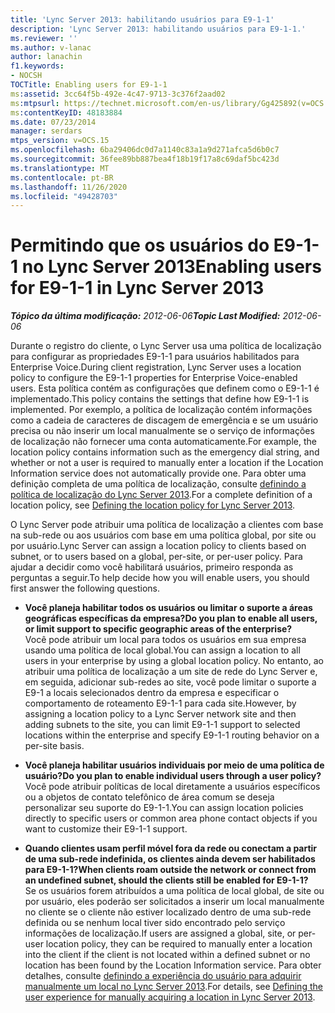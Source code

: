 ```yaml
---
title: 'Lync Server 2013: habilitando usuários para E9-1-1'
description: 'Lync Server 2013: habilitando usuários para E9-1-1.'
ms.reviewer: ''
ms.author: v-lanac
author: lanachin
f1.keywords:
- NOCSH
TOCTitle: Enabling users for E9-1-1
ms:assetid: 3cc64f5b-492e-4c47-9713-3c376f2aad02
ms:mtpsurl: https://technet.microsoft.com/en-us/library/Gg425892(v=OCS.15)
ms:contentKeyID: 48183884
ms.date: 07/23/2014
manager: serdars
mtps_version: v=OCS.15
ms.openlocfilehash: 6ba29406dc0d7a1140c83a1a9d271afca5d6b0c7
ms.sourcegitcommit: 36fee89bb887bea4f18b19f17a8c69daf5bc423d
ms.translationtype: MT
ms.contentlocale: pt-BR
ms.lasthandoff: 11/26/2020
ms.locfileid: "49428703"
---
```

# <a name="enabling-users-for-e9-1-1-in-lync-server-2013"></a><span data-ttu-id="a449a-103">Permitindo que os usuários do E9-1-1 no Lync Server 2013</span><span class="sxs-lookup"><span data-stu-id="a449a-103">Enabling users for E9-1-1 in Lync Server 2013</span></span>

<div data-xmlns="http://www.w3.org/1999/xhtml">

<div class="topic" data-xmlns="http://www.w3.org/1999/xhtml" data-msxsl="urn:schemas-microsoft-com:xslt" data-cs="https://msdn.microsoft.com/">

<div data-asp="https://msdn2.microsoft.com/asp">



</div>

<div id="mainSection">

<div id="mainBody"><span data-ttu-id="a449a-104">

<span> </span></span><span class="sxs-lookup"><span data-stu-id="a449a-104">

<span> </span></span></span>

<span data-ttu-id="a449a-105">_**Tópico da última modificação:** 2012-06-06_</span><span class="sxs-lookup"><span data-stu-id="a449a-105">_**Topic Last Modified:** 2012-06-06_</span></span>

<span data-ttu-id="a449a-106">Durante o registro do cliente, o Lync Server usa uma política de localização para configurar as propriedades E9-1-1 para usuários habilitados para Enterprise Voice.</span><span class="sxs-lookup"><span data-stu-id="a449a-106">During client registration, Lync Server uses a location policy to configure the E9-1-1 properties for Enterprise Voice-enabled users.</span></span> <span data-ttu-id="a449a-107">Esta política contém as configurações que definem como o E9-1-1 é implementado.</span><span class="sxs-lookup"><span data-stu-id="a449a-107">This policy contains the settings that define how E9-1-1 is implemented.</span></span> <span data-ttu-id="a449a-108">Por exemplo, a política de localização contém informações como a cadeia de caracteres de discagem de emergência e se um usuário precisa ou não inserir um local manualmente se o serviço de informações de localização não fornecer uma conta automaticamente.</span><span class="sxs-lookup"><span data-stu-id="a449a-108">For example, the location policy contains information such as the emergency dial string, and whether or not a user is required to manually enter a location if the Location Information service does not automatically provide one.</span></span> <span data-ttu-id="a449a-109">Para obter uma definição completa de uma política de localização, consulte [definindo a política de localização do Lync Server 2013](lync-server-2013-defining-the-location-policy.md).</span><span class="sxs-lookup"><span data-stu-id="a449a-109">For a complete definition of a location policy, see [Defining the location policy for Lync Server 2013](lync-server-2013-defining-the-location-policy.md).</span></span>

<span data-ttu-id="a449a-110">O Lync Server pode atribuir uma política de localização a clientes com base na sub-rede ou aos usuários com base em uma política global, por site ou por usuário.</span><span class="sxs-lookup"><span data-stu-id="a449a-110">Lync Server can assign a location policy to clients based on subnet, or to users based on a global, per-site, or per-user policy.</span></span> <span data-ttu-id="a449a-111">Para ajudar a decidir como você habilitará usuários, primeiro responda as perguntas a seguir.</span><span class="sxs-lookup"><span data-stu-id="a449a-111">To help decide how you will enable users, you should first answer the following questions.</span></span>

  - <span data-ttu-id="a449a-112">**Você planeja habilitar todos os usuários ou limitar o suporte a áreas geográficas específicas da empresa?**</span><span class="sxs-lookup"><span data-stu-id="a449a-112">**Do you plan to enable all users, or limit support to specific geographic areas of the enterprise?**</span></span>  
    <span data-ttu-id="a449a-113">Você pode atribuir um local para todos os usuários em sua empresa usando uma política de local global.</span><span class="sxs-lookup"><span data-stu-id="a449a-113">You can assign a location to all users in your enterprise by using a global location policy.</span></span> <span data-ttu-id="a449a-114">No entanto, ao atribuir uma política de localização a um site de rede do Lync Server e, em seguida, adicionar sub-redes ao site, você pode limitar o suporte a E9-1 a locais selecionados dentro da empresa e especificar o comportamento de roteamento E9-1-1 para cada site.</span><span class="sxs-lookup"><span data-stu-id="a449a-114">However, by assigning a location policy to a Lync Server network site and then adding subnets to the site, you can limit E9-1-1 support to selected locations within the enterprise and specify E9-1-1 routing behavior on a per-site basis.</span></span>

<!-- end list -->

  - <span data-ttu-id="a449a-115">**Você planeja habilitar usuários individuais por meio de uma política de usuário?**</span><span class="sxs-lookup"><span data-stu-id="a449a-115">**Do you plan to enable individual users through a user policy?**</span></span>  
    <span data-ttu-id="a449a-116">Você pode atribuir políticas de local diretamente a usuários específicos ou a objetos de contato telefônico de área comum se deseja personalizar seu suporte do E9-1-1.</span><span class="sxs-lookup"><span data-stu-id="a449a-116">You can assign location policies directly to specific users or common area phone contact objects if you want to customize their E9-1-1 support.</span></span>

<!-- end list -->

  - <span data-ttu-id="a449a-117">**Quando clientes usam perfil móvel fora da rede ou conectam a partir de uma sub-rede indefinida, os clientes ainda devem ser habilitados para E9-1-1?**</span><span class="sxs-lookup"><span data-stu-id="a449a-117">**When clients roam outside the network or connect from an undefined subnet, should the clients still be enabled for E9-1-1?**</span></span>  
    <span data-ttu-id="a449a-118">Se os usuários forem atribuídos a uma política de local global, de site ou por usuário, eles poderão ser solicitados a inserir um local manualmente no cliente se o cliente não estiver localizado dentro de uma sub-rede definida ou se nenhum local tiver sido encontrado pelo serviço informações de localização.</span><span class="sxs-lookup"><span data-stu-id="a449a-118">If users are assigned a global, site, or per-user location policy, they can be required to manually enter a location into the client if the client is not located within a defined subnet or no location has been found by the Location Information service.</span></span> <span data-ttu-id="a449a-119">Para obter detalhes, consulte [definindo a experiência do usuário para adquirir manualmente um local no Lync Server 2013](lync-server-2013-defining-the-user-experience-for-manually-acquiring-a-location.md).</span><span class="sxs-lookup"><span data-stu-id="a449a-119">For details, see [Defining the user experience for manually acquiring a location in Lync Server 2013](lync-server-2013-defining-the-user-experience-for-manually-acquiring-a-location.md).</span></span>

<span data-ttu-id="a449a-120"></div>

<span> </span>

</div>

</div>

</span><span class="sxs-lookup"><span data-stu-id="a449a-120"></div>

<span> </span>

</div>

</div>

</span></span></div>

